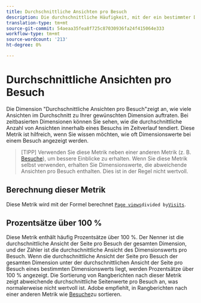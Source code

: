 ```yaml
---
title: Durchschnittliche Ansichten pro Besuch
description: Die durchschnittliche Häufigkeit, mit der ein bestimmter Dimensionswert bei einem Besuch angezeigt wurde.
translation-type: tm+mt
source-git-commit: 54aeaa35fea8f725c87030936fa24f415064e333
workflow-type: tm+mt
source-wordcount: '213'
ht-degree: 0%

---
```



# Durchschnittliche Ansichten pro Besuch

Die Dimension &quot;Durchschnittliche Ansichten pro Besuch&quot;zeigt an, wie viele Ansichten im Durchschnitt zu Ihrer gewünschten Dimension auftraten. Bei zeitbasierten Dimensionen können Sie sehen, wie die durchschnittliche Anzahl von Ansichten innerhalb eines Besuchs im Zeitverlauf tendiert. Diese Metrik ist hilfreich, wenn Sie wissen möchten, wie oft Dimensionswerte bei einem Besuch angezeigt werden.

>[TIPP] Verwenden Sie diese Metrik neben einer anderen Metrik (z. B. [Besuche](visits.md)), um bessere Einblicke zu erhalten. Wenn Sie diese Metrik selbst verwenden, erhalten Sie Dimensionswerte, die abweichende Ansichten pro Besuch enthalten. Dies ist in der Regel nicht wertvoll.

## Berechnung dieser Metrik

Diese Metrik wird mit der Formel berechnet [`Page views`](page-views.md)` divided by `[`Visits`](visits.md).

## Prozentsätze über 100 %

Diese Metrik enthält häufig Prozentsätze über 100 %. Der Nenner ist die durchschnittliche Ansicht der Seite pro Besuch der gesamten Dimension, und der Zähler ist die durchschnittliche Ansicht des Dimensionswerts pro Besuch. Wenn die durchschnittliche Ansicht der Seite pro Besuch der gesamten Dimension unter der durchschnittlichen Ansicht der Seite pro Besuch eines bestimmten Dimensionswerts liegt, werden Prozentsätze über 100 % angezeigt. Die Sortierung von Rangberichten nach dieser Metrik zeigt abweichende durchschnittliche Seitenwerte pro Besuch an, was normalerweise nicht wertvoll ist. Adobe empfiehlt, in Rangberichten nach einer anderen Metrik wie [Besuche](visits.md)zu sortieren.